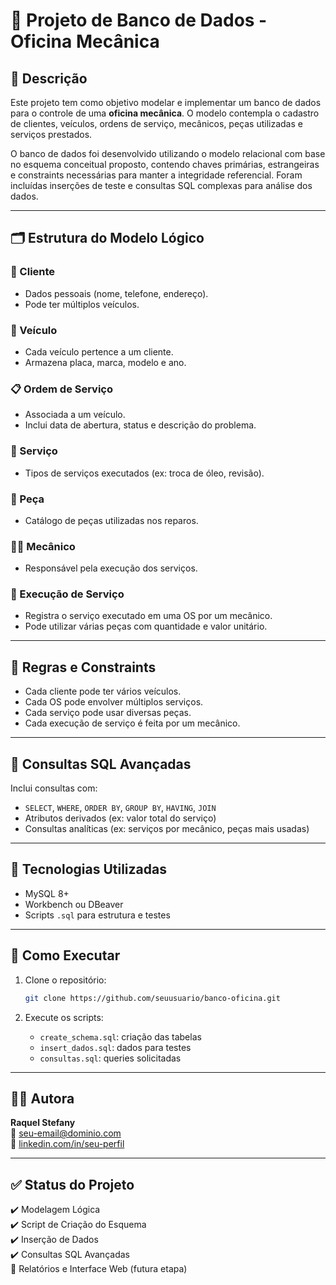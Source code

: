 # 🔧 Projeto de Banco de Dados - Oficina Mecânica

## 📘 Descrição

Este projeto tem como objetivo modelar e implementar um banco de dados para o controle de uma **oficina mecânica**. O modelo contempla o cadastro de clientes, veículos, ordens de serviço, mecânicos, peças utilizadas e serviços prestados.

O banco de dados foi desenvolvido utilizando o modelo relacional com base no esquema conceitual proposto, contendo chaves primárias, estrangeiras e constraints necessárias para manter a integridade referencial. Foram incluídas inserções de teste e consultas SQL complexas para análise dos dados.

---

## 🗂️ Estrutura do Modelo Lógico

### 👤 Cliente
- Dados pessoais (nome, telefone, endereço).
- Pode ter múltiplos veículos.

### 🚗 Veículo
- Cada veículo pertence a um cliente.
- Armazena placa, marca, modelo e ano.

### 📋 Ordem de Serviço
- Associada a um veículo.
- Inclui data de abertura, status e descrição do problema.

### 🧰 Serviço
- Tipos de serviços executados (ex: troca de óleo, revisão).

### 🔩 Peça
- Catálogo de peças utilizadas nos reparos.

### 👨‍🔧 Mecânico
- Responsável pela execução dos serviços.

### 🔧 Execução de Serviço
- Registra o serviço executado em uma OS por um mecânico.
- Pode utilizar várias peças com quantidade e valor unitário.

---

## 🔐 Regras e Constraints

- Cada cliente pode ter vários veículos.
- Cada OS pode envolver múltiplos serviços.
- Cada serviço pode usar diversas peças.
- Cada execução de serviço é feita por um mecânico.

---

## 🧪 Consultas SQL Avançadas

Inclui consultas com:

- `SELECT`, `WHERE`, `ORDER BY`, `GROUP BY`, `HAVING`, `JOIN`
- Atributos derivados (ex: valor total do serviço)
- Consultas analíticas (ex: serviços por mecânico, peças mais usadas)

---

## 🧰 Tecnologias Utilizadas

- MySQL 8+
- Workbench ou DBeaver
- Scripts `.sql` para estrutura e testes

---

## 📝 Como Executar

1. Clone o repositório:
   ```bash
   git clone https://github.com/seuusuario/banco-oficina.git
   ```

2. Execute os scripts:
   - `create_schema.sql`: criação das tabelas
   - `insert_dados.sql`: dados para testes
   - `consultas.sql`: queries solicitadas

---

## 👩‍💻 Autora

**Raquel Stefany**  
📧 seu-email@dominio.com  
🔗 [linkedin.com/in/seu-perfil](https://linkedin.com/in/seu-perfil)

---

## ✅ Status do Projeto

✔️ Modelagem Lógica  
✔️ Script de Criação do Esquema  
✔️ Inserção de Dados  
✔️ Consultas SQL Avançadas  
🚧 Relatórios e Interface Web (futura etapa)
